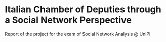 # Italian Chamber of Deputies through a Social Network Perspective

Report of the project for the exam of Social Network Analysis @ UniPi
